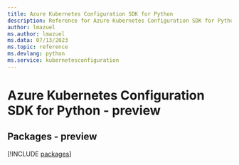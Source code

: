 ```yaml
---
title: Azure Kubernetes Configuration SDK for Python
description: Reference for Azure Kubernetes Configuration SDK for Python
author: lmazuel
ms.author: lmazuel
ms.data: 07/13/2023
ms.topic: reference
ms.devlang: python
ms.service: kubernetesconfiguration
---
```

# Azure Kubernetes Configuration SDK for Python - preview
## Packages - preview
[!INCLUDE [packages](kubernetes-configuration-index.md)]